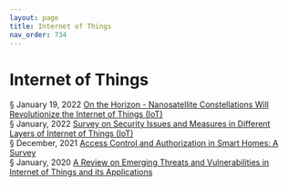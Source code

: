 ```yaml
---
layout: page
title: Internet of Things
nav_order: 734 
---
```


# Internet of Things
§ January 19, 2022 [On the Horizon - Nanosatellite Constellations Will Revolutionize the Internet of Things (IoT)](https://archive-o.bsafes.com/docs/O/On-the-Horizon-Nanosatellite-Constellations-Will-Revolutionize-the-Internet-of-Things-(IoT)/)  
§ January, 2022 [Survey on Security Issues and Measures in Different Layers of Internet of Things (IoT)](https://archive-s.bsafes.com/docs/S/Survey-on-Security-Issues-and-Measures-in-Different-Layers-of-Internet-of-Things-(IoT)/)  
§ December, 2021 [Access Control and Authorization in Smart Homes: A Survey](https://archive-a.bsafes.com/docs/A/Access-Control-Authorization-in-Smart-Homes-A-Survey/)  
§ January, 2020 [A Review on Emerging Threats and Vulnerabilities in Internet of Things and its Applications](https://archive-a.bsafes.com/docs/A/a-review-on-emerging-threats-and-vulnerabilities-in-internet-of-things-and-its-applications/)   

